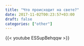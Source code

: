```yaml
---
title: "Что происходит на свете?"
date: 2017-11-02T00:23:57+03:00
draft: false
categories: ["other"]
---
```

<div class="row">
  <div class="col-6">
    {{< youtube ESSupBehqqw >}}
  </div>
</div>
<!--more-->
